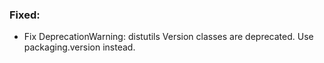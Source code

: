 ### Fixed:

* Fix DeprecationWarning: distutils Version classes are deprecated. Use packaging.version instead.
